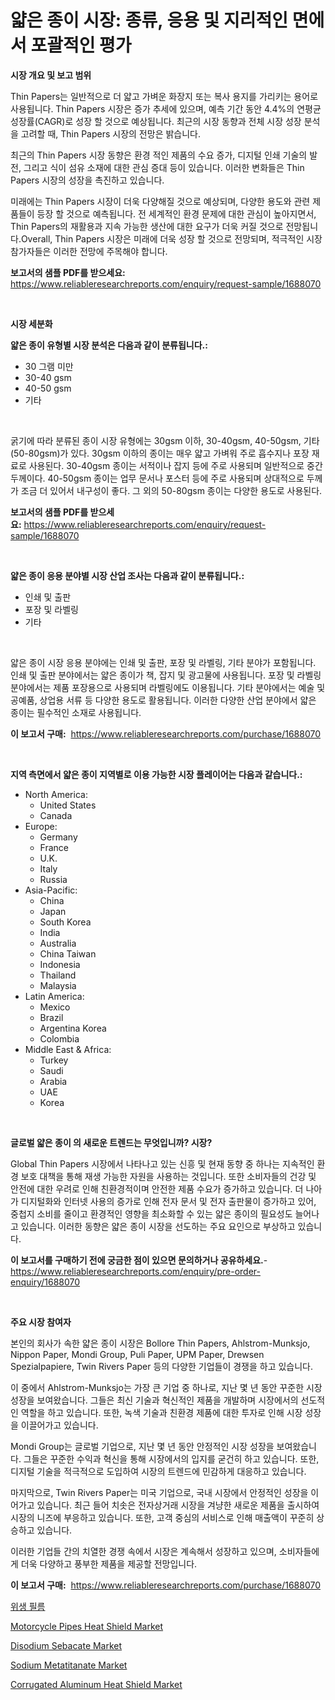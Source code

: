 <p><h1>얇은 종이 시장: 종류, 응용 및 지리적인 면에서 포괄적인 평가</h1></p><p><strong>시장 개요 및 보고 범위</strong></p>
<p><p>Thin Papers는 일반적으로 더 얇고 가벼운 화장지 또는 복사 용지를 가리키는 용어로 사용됩니다. Thin Papers 시장은 증가 추세에 있으며, 예측 기간 동안 4.4%의 연평균 성장률(CAGR)로 성장 할 것으로 예상됩니다. 최근의 시장 동향과 전체 시장 성장 분석을 고려할 때, Thin Papers 시장의 전망은 밝습니다.</p><p>최근의 Thin Papers 시장 동향은 환경 적인 제품의 수요 증가, 디지털 인쇄 기술의 발전, 그리고 식이 섬유 소재에 대한 관심 증대 등이 있습니다. 이러한 변화들은 Thin Papers 시장의 성장을 촉진하고 있습니다.</p><p>미래에는 Thin Papers 시장이 더욱 다양해질 것으로 예상되며, 다양한 용도와 관련 제품들이 등장 할 것으로 예측됩니다. 전 세계적인 환경 문제에 대한 관심이 높아지면서, Thin Papers의 재활용과 지속 가능한 생산에 대한 요구가 더욱 커질 것으로 전망됩니다.Overall, Thin Papers 시장은 미래에 더욱 성장 할 것으로 전망되며, 적극적인 시장 참가자들은 이러한 전망에 주목해야 합니다.</p></p>
<p><strong>보고서의 샘플 PDF를 받으세요:</strong> <a href="https://www.reliableresearchreports.com/enquiry/request-sample/1688070">https://www.reliableresearchreports.com/enquiry/request-sample/1688070</a></p>
<p>&nbsp;</p>
<p><strong>시장 세분화</strong></p>
<p><strong>얇은 종이 유형별 시장 분석은 다음과 같이 분류됩니다.:</strong></p>
<p><ul><li>30 그램 미만</li><li>30-40 gsm</li><li>40-50 gsm</li><li>기타</li></ul></p>
<p>&nbsp;</p>
<p><p>굵기에 따라 분류된 종이 시장 유형에는 30gsm 이하, 30-40gsm, 40-50gsm, 기타(50-80gsm)가 있다. 30gsm 이하의 종이는 매우 얇고 가벼워 주로 흡수지나 포장 재료로 사용된다. 30-40gsm 종이는 서적이나 잡지 등에 주로 사용되며 일반적으로 중간 두께이다. 40-50gsm 종이는 업무 문서나 포스터 등에 주로 사용되며 상대적으로 두께가 조금 더 있어서 내구성이 좋다. 그 외의 50-80gsm 종이는 다양한 용도로 사용된다.</p></p>
<p><strong>보고서의 샘플 PDF를 받으세요:</strong>&nbsp;<a href="https://www.reliableresearchreports.com/enquiry/request-sample/1688070">https://www.reliableresearchreports.com/enquiry/request-sample/1688070</a></p>
<p>&nbsp;</p>
<p><strong> 얇은 종이 응용 분야별 시장 산업 조사는 다음과 같이 분류됩니다.:</strong></p>
<p><ul><li>인쇄 및 출판</li><li>포장 및 라벨링</li><li>기타</li></ul></p>
<p>&nbsp;</p>
<p><p>얇은 종이 시장 응용 분야에는 인쇄 및 출판, 포장 및 라벨링, 기타 분야가 포함됩니다. 인쇄 및 출판 분야에서는 얇은 종이가 책, 잡지 및 광고물에 사용됩니다. 포장 및 라벨링 분야에서는 제품 포장용으로 사용되며 라벨링에도 이용됩니다. 기타 분야에서는 예술 및 공예품, 상업용 서류 등 다양한 용도로 활용됩니다. 이러한 다양한 산업 분야에서 얇은 종이는 필수적인 소재로 사용됩니다.</p></p>
<p><strong>이 보고서 구매:</strong>&nbsp; <a href="https://www.reliableresearchreports.com/purchase/1688070">https://www.reliableresearchreports.com/purchase/1688070</a></p>
<p>&nbsp;</p>
<p><strong>지역 측면에서 얇은 종이 지역별로 이용 가능한 시장 플레이어는 다음과 같습니다.:</strong></p>
<p><ul>
    <li>
        North America:
        <ul>
            <li>United States</li>
            <li>Canada</li>
        </ul>
    </li>
    <li>
        Europe:
        <ul>
            <li>Germany</li>
            <li>France</li>
            <li>U.K.</li>
            <li>Italy</li>
            <li>Russia</li>
        </ul>
    </li>
    <li>
        Asia-Pacific:
        <ul>
            <li>China</li>
            <li>Japan</li>
            <li>South Korea</li>
            <li>India</li>
            <li>Australia</li>
            <li>China Taiwan</li>
            <li>Indonesia</li>
            <li>Thailand</li>
            <li>Malaysia</li>
        </ul>
    </li>
    <li>
        Latin America:
        <ul>
            <li>Mexico</li>
            <li>Brazil</li>
            <li>Argentina Korea</li>
            <li>Colombia</li>
        </ul>
    </li>
    <li>
        Middle East & Africa:
        <ul>
            <li>Turkey</li>
            <li>Saudi</li>
            <li>Arabia</li>
            <li>UAE</li>
            <li>Korea</li>
        </ul>
    </li>
    </ul></p>
<p>&nbsp;</p>
<p><strong>글로벌 얇은 종이 의 새로운 트렌드는 무엇입니까? 시장?</strong></p>
<p><p>Global Thin Papers 시장에서 나타나고 있는 신흥 및 현재 동향 중 하나는 지속적인 환경 보호 대책을 통해 재생 가능한 자원을 사용하는 것입니다. 또한 소비자들의 건강 및 안전에 대한 우려로 인해 친환경적이며 안전한 제품 수요가 증가하고 있습니다. 더 나아가 디지털화와 인터넷 사용의 증가로 인해 전자 문서 및 전자 출판물이 증가하고 있어, 중첩지 소비를 줄이고 환경적인 영향을 최소화할 수 있는 얇은 종이의 필요성도 늘어나고 있습니다. 이러한 동향은 얇은 종이 시장을 선도하는 주요 요인으로 부상하고 있습니다.</p></p>
<p><strong>이 보고서를 구매하기 전에 궁금한 점이 있으면 문의하거나 공유하세요.</strong>- <a href="https://www.reliableresearchreports.com/enquiry/pre-order-enquiry/1688070">https://www.reliableresearchreports.com/enquiry/pre-order-enquiry/1688070</a></p>
<p>&nbsp;</p>
<p><strong>주요 시장 참여자</strong></p>
<p><p>본인의 회사가 속한 얇은 종이 시장은 Bollore Thin Papers, Ahlstrom-Munksjo, Nippon Paper, Mondi Group, Puli Paper, UPM Paper, Drewsen Spezialpapiere, Twin Rivers Paper 등의 다양한 기업들이 경쟁을 하고 있습니다.</p><p>이 중에서 Ahlstrom-Munksjo는 가장 큰 기업 중 하나로, 지난 몇 년 동안 꾸준한 시장 성장을 보여왔습니다. 그들은 최신 기술과 혁신적인 제품을 개발하며 시장에서의 선도적인 역할을 하고 있습니다. 또한, 녹색 기술과 친환경 제품에 대한 투자로 인해 시장 성장을 이끌어가고 있습니다.</p><p>Mondi Group는 글로벌 기업으로, 지난 몇 년 동안 안정적인 시장 성장을 보여왔습니다. 그들은 꾸준한 수익과 혁신을 통해 시장에서의 입지를 굳건히 하고 있습니다. 또한, 디지털 기술을 적극적으로 도입하여 시장의 트렌드에 민감하게 대응하고 있습니다.</p><p>마지막으로, Twin Rivers Paper는 미국 기업으로, 국내 시장에서 안정적인 성장을 이어가고 있습니다. 최근 들어 치솟은 전자상거래 시장을 겨냥한 새로운 제품을 출시하여 시장의 니즈에 부응하고 있습니다. 또한, 고객 중심의 서비스로 인해 매출액이 꾸준히 상승하고 있습니다.</p><p>이러한 기업들 간의 치열한 경쟁 속에서 시장은 계속해서 성장하고 있으며, 소비자들에게 더욱 다양하고 풍부한 제품을 제공할 전망입니다.</p></p>
<p><strong>이 보고서 구매:</strong>&nbsp;&nbsp;<a href="https://www.reliableresearchreports.com/purchase/1688070">https://www.reliableresearchreports.com/purchase/1688070</a></p>
<p><p><a href="https://github.com/oajzkywllm460/Market-Research-Report-List-1/blob/main/4005893185526.md">위생 필름</a></p><p><a href="https://github.com/CliffMedina6/Market-Research-Report-List-3/blob/main/motorcycle-pipes-heat-shield-market.md">Motorcycle Pipes Heat Shield Market</a></p><p><a href="https://view.publitas.com/reportprime-1/disodium-sebacate-market-offers-provide-insightful-data-for-the-time-period-from-2024-to-2031-and-also-provide-analysis-based-on-application-type-and-region/">Disodium Sebacate Market</a></p><p><a href="https://view.publitas.com/reportprime-1/sodium-metatitanate-market-research-report-provides-thorough-industry-overview-which-offers-an-in-depth-analysis-of-product-trends-and-new-market-divisions/">Sodium Metatitanate Market</a></p><p><a href="https://github.com/provorikovar/Market-Research-Report-List-3/blob/main/corrugated-aluminum-heat-shield-market.md">Corrugated Aluminum Heat Shield Market</a></p></p>
